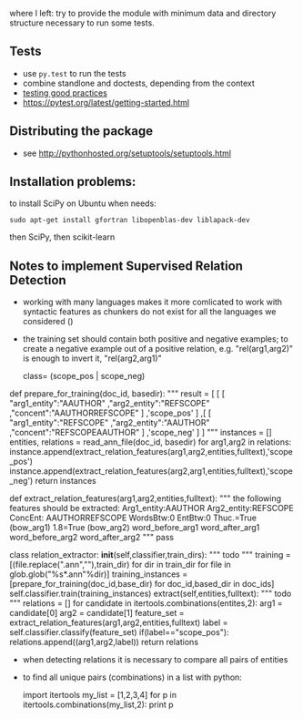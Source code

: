 where I left: try to provide the module with minimum data and directory structure necessary to run some tests. 

## Tests

* use `py.test` to run the tests
* combine standlone and doctests, depending from the context
* [testing good practices](http://pytest.org/latest/goodpractises.html)
* <https://pytest.org/latest/getting-started.html>

## Distributing the package

* see <http://pythonhosted.org/setuptools/setuptools.html>

## Installation problems:

to install SciPy on Ubuntu when needs:

    sudo apt-get install gfortran libopenblas-dev liblapack-dev

then SciPy, then scikit-learn

## Notes to implement Supervised Relation Detection

* working with many languages makes it more comlicated to work with syntactic features as chunkers do not exist for all the languages we considered ()

* the training set should contain both positive and negative examples; to create a negative example out of a positive relation, e.g. "rel(arg1,arg2)" is enough to invert it, "rel(arg2,arg1)"

    class= (scope_pos | scope_neg)

def prepare_for_training(doc_id, basedir):
    """
    result = [
        [
            [
                "arg1_entity":"AAUTHOR"
                ,"arg2_entity":"REFSCOPE"
                ,"concent":"AAUTHORREFSCOPE"
            ]
            ,'scope_pos'
        ]
        ,[
            [
                "arg1_entity":"REFSCOPE"
                ,"arg2_entity":"AAUTHOR"
                ,"concent":"REFSCOPEAAUTHOR"
            ]
            ,'scope_neg'
        ]
    ]
    """
    instances = []
    entities, relations = read_ann_file(doc_id, basedir)
    for arg1,arg2 in relations:
        instance.append(extract_relation_features(arg1,arg2,entities,fulltext),'scope_pos')
        instance.append(extract_relation_features(arg2,arg1,entities,fulltext),'scope_neg')
    return instances

def extract_relation_features(arg1,arg2,entities,fulltext):
    """
    the following features should be extracted:
        Arg1_entity:AAUTHOR
        Arg2_entity:REFSCOPE
        ConcEnt: AAUTHORREFSCOPE
        WordsBtw:0
        EntBtw:0 
        Thuc.=True (bow_arg1)
        1.8=True (bow_arg2)
        word_before_arg1
        word_after_arg1
        word_before_arg2
        word_after_arg2
    """
    pass

class relation_extractor:
    __init__(self,classifier,train_dirs):
        """
        todo
        """
        training = [(file.replace(".ann",""),train_dir) for dir in train_dir 
                        for file in glob.glob("%s*.ann"%dir)]
        training_instances = [prepare_for_training(doc_id,base_dir) 
                                        for doc_id,based_dir in doc_ids]
        self.classifier.train(training_instances)
    extract(self,entities,fulltext):
        """
        todo
        """
        relations = []
        for candidate in itertools.combinations(entites,2):
            arg1 = candidate[0]
            arg2 = candidate[1]
            feature_set = extract_relation_features(arg1,arg2,entities,fulltext)
            label = self.classifier.classify(feature_set)
            if(label=="scope_pos"):
                relations.append((arg1,arg2,label))
        return relations

* when detecting relations it is necessary to compare all pairs of entities
* to find all unique pairs (combinations) in a list with python:

    import itertools
    my_list = [1,2,3,4]
    for p in itertools.combinations(my_list,2):
        print p